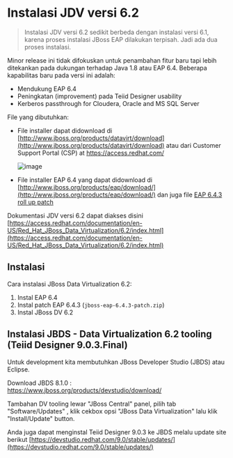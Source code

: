 # Instalasi JDV versi 6.2

> Instalasi JDV versi 6.2 sedikit berbeda dengan instalasi versi 6.1, karena proses instalasi JBoss EAP dilakukan terpisah. Jadi ada dua proses instalasi.


Minor release ini tidak difokuskan untuk penambahan fitur baru tapi lebih ditekankan pada dukungan terhadap Java 1.8 atau EAP 6.4. Beberapa kapabilitas baru pada versi ini adalah:

- Mendukung EAP 6.4 
- Peningkatan (improvement) pada Teiid Designer usability 
- Kerberos passthrough for Cloudera, Oracle and MS SQL Server

File yang dibutuhkan:

- File installer dapat didownload di [http://www.jboss.org/products/datavirt/download](http://www.jboss.org/products/datavirt/download) atau dari Customer Support Portal (CSP) at https://access.redhat.com/

   ![image](https://cloud.githubusercontent.com/assets/3068071/10267525/fd71006e-6ac1-11e5-8a26-a6329cc1e786.png)

- File installer EAP 6.4 yang dapat didownload di [http://www.jboss.org/products/eap/download/](http://www.jboss.org/products/eap/download/) dan juga file [EAP 6.4.3 roll up patch](https://access.redhat.com/jbossnetwork/restricted/softwareDownload.html?softwareId=39353)

Dokumentasi JDV versi 6.2 dapat diakses disini [https://access.redhat.com/documentation/en-US/Red_Hat_JBoss_Data_Virtualization/6.2/index.html](https://access.redhat.com/documentation/en-US/Red_Hat_JBoss_Data_Virtualization/6.2/index.html)

## Instalasi 

Cara instalasi JBoss Data Virtualization 6.2:

1. Instal EAP 6.4 
2. Instal patch EAP 6.4.3 (`jboss-eap-6.4.3-patch.zip`) 
3. Instal JBoss DV 6.2 

## Instalasi JBDS - Data Virtualization 6.2 tooling (Teiid Designer 9.0.3.Final) 

Untuk development kita membutuhkan JBoss Developer Studio (JBDS) atau Eclipse.

Download JBDS 8.1.0 : https://www.jboss.org/products/devstudio/download/

Tambahan DV tooling lewar "JBoss Central" panel, pilih tab "Software/Updates" , klik cekbox opsi "JBoss Data Virtualization" lalu klik "Install/Update" button.

Anda juga dapat menginstal Teiid Designer 9.0.3 ke JBDS melalu update site berikut [https://devstudio.redhat.com/9.0/stable/updates/](https://devstudio.redhat.com/9.0/stable/updates/)
